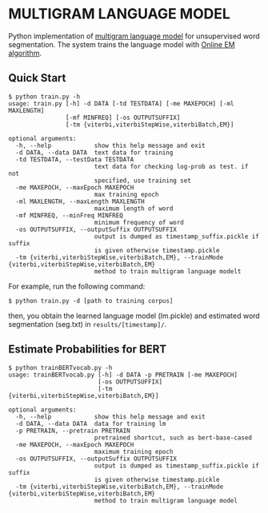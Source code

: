 # MULTIGRAM LANGUAGE MODEL
Python implementation of [multigram language model](http://citeseerx.ist.psu.edu/viewdoc/download?doi=10.1.1.56.6619&rep=rep1&type=pdf) for unsupervised word segmentation.
The system trains the language model with [Online EM algorithm](https://www.aclweb.org/anthology/N09-1069.pdf).

## Quick Start
```
$ python train.py -h
usage: train.py [-h] -d DATA [-td TESTDATA] [-me MAXEPOCH] [-ml MAXLENGTH]
                [-mf MINFREQ] [-os OUTPUTSUFFIX]
                [-tm {viterbi,viterbiStepWise,viterbiBatch,EM}]

optional arguments:
  -h, --help            show this help message and exit
  -d DATA, --data DATA  text data for training
  -td TESTDATA, --testData TESTDATA
                        text data for checking log-prob as test. if not
                        specified, use training set
  -me MAXEPOCH, --maxEpoch MAXEPOCH
                        max training epoch
  -ml MAXLENGTH, --maxLength MAXLENGTH
                        maximum length of word
  -mf MINFREQ, --minFreq MINFREQ
                        minimum frequency of word
  -os OUTPUTSUFFIX, --outputSuffix OUTPUTSUFFIX
                        output is dumped as timestamp_suffix.pickle if suffix
                        is given otherwise timestamp.pickle
  -tm {viterbi,viterbiStepWise,viterbiBatch,EM}, --trainMode {viterbi,viterbiStepWise,viterbiBatch,EM}
                        method to train multigram language modelt
```


For example, run the following command:
```
$ python train.py -d [path to training corpus]
```
then, you obtain the learned language model (lm.pickle) and estimated word segmentation (seg.txt) in `results/[timestamp]/`.


## Estimate Probabilities for BERT
```
$ python trainBERTvocab.py -h
usage: trainBERTvocab.py [-h] -d DATA -p PRETRAIN [-me MAXEPOCH]
                         [-os OUTPUTSUFFIX]
                         [-tm {viterbi,viterbiStepWise,viterbiBatch,EM}]

optional arguments:
  -h, --help            show this help message and exit
  -d DATA, --data DATA  data for training lm
  -p PRETRAIN, --pretrain PRETRAIN
                        pretrained shortcut, such as bert-base-cased
  -me MAXEPOCH, --maxEpoch MAXEPOCH
                        maximum training epoch
  -os OUTPUTSUFFIX, --outputSuffix OUTPUTSUFFIX
                        output is dumped as timestamp_suffix.pickle if suffix
                        is given otherwise timestamp.pickle
  -tm {viterbi,viterbiStepWise,viterbiBatch,EM}, --trainMode {viterbi,viterbiStepWise,viterbiBatch,EM}
                        method to train multigram language model
```
